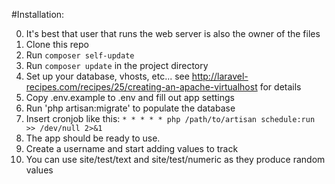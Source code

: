 #Installation:

0. It's best that user that runs the web server is also the owner of the files
1. Clone this repo
2. Run `composer self-update`
3. Run `composer update` in the project directory
4. Set up your database, vhosts, etc... see http://laravel-recipes.com/recipes/25/creating-an-apache-virtualhost for details
5. Copy .env.example to .env and fill out app settings
6. Run 'php artisan:migrate' to populate the database
7. Insert cronjob like this: `* * * * * php /path/to/artisan schedule:run >> /dev/null 2>&1`
8. The app should be ready to use.
9. Create a username and start adding values to track
10. You can use site/test/text and site/test/numeric as they produce random values